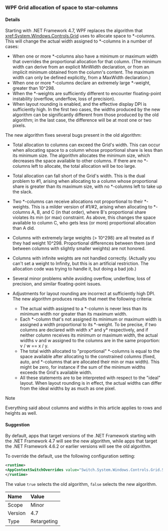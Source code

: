 ### WPF Grid allocation of space to star-columns

#### Details

Starting with .NET Framework 4.7, WPF replaces the algorithm that <xref:System.Windows.Controls.Grid> uses to allocate space to \*-columns. This will change the actual width assigned to \*-columns in a number of cases:

- When one or more \*-columns also have a minimum or maximum width that overrides the proportional allocation for that column. (The minimum width can derive from an explicit MinWidth declaration, or from an implicit minimum obtained from the column's content. The maximum width can only be defined explicitly, from a MaxWidth declaration.)
- When one or more \*-columns declare an extremely large \*-weight, greater than 10^298.
- When the \*-weights are sufficiently different to encounter floating-point instability (overflow, underflow, loss of precision).
- When layout rounding is enabled, and the effective display DPI is sufficiently high.
In the first two cases, the widths produced by the new algorithm can be significantly different from those produced by the old algorithm; in the last case, the difference will be at most one or two pixels.

The new algorithm fixes several bugs present in the old algorithm:

- Total allocation to columns can exceed the Grid's width. This can occur when allocating space to a column whose proportional share is less than its minimum size. The algorithm allocates the minimum size, which decreases the space available to other columns. If there are no \*-columns left to allocate, the total allocation will be too large.
- Total allocation can fall short of the Grid's width. This is the dual problem to #1, arising when allocating to a column whose proportional share is greater than its maximum size, with no \*-columns left to take up the slack.
- Two \*-columns can receive allocations not proportional to their \*-weights. This is a milder version of #1/#2, arising when allocating to \*-columns A, B, and C (in that order), where B's proportional share violates its min (or max) constraint. As above, this changes the space available to column C, who gets less (or more) proportional allocation than A did.
- Columns with extremely large weights (> 10^298) are all treated as if they had weight 10^298. Proportional differences between them (and between columns with slightly smaller weights) are not honored.
- Columns with infinite weights are not handled correctly. (Actually you can't set a weight to Infinity, but this is an artificial restriction. The allocation code was trying to handle it, but doing a bad job.)
- Several minor problems while avoiding overflow, underflow, loss of precision, and similar floating-point issues.
- Adjustments for layout rounding are incorrect at sufficiently high DPI. The new algorithm produces results that meet the following criteria:

  - The actual width assigned to a *-column is never less than its minimum width nor greater than its maximum width.
  - Each \*-column that's not assigned its minimum or maximum width is assigned a width proportional to its \*-weight. To be precise, if two columns are declared with width x\* and y\* respectively, and if neither column receives its minimum or maximum width, the actual widths v and w assigned to the columns are in the same proportion: v / w == x / y.
  - The total width allocated to "proportional" \*-columns is equal to the space available after allocating to the constrained columns (fixed, auto, and \*-columns that are allocated their min or max width). This might be zero, for instance if the sum of the minimum widths exceeds the Grid's available width.
  - All these statements are to be interpreted with respect to the "ideal" layout. When layout rounding is in effect, the actual widths can differ from the ideal widths by as much as one pixel.

> [!NOTE]
> Everything said about columns and widths in this article applies to rows and heights as well.

#### Suggestion

By default, apps that target versions of the .NET Framework starting with the .NET Framework 4.7 will see the new algorithm, while apps that target the .NET Framework 4.6.2 or earlier versions will see the old algorithm.

To override the default, use the following configuration setting:

```xml
<runtime>
<AppContextSwitchOverrides value="Switch.System.Windows.Controls.Grid.StarDefinitionsCanExceedAvailableSpace=true" />
</runtime>

```

The value `true` selects the old algorithm, `false` selects the new algorithm.

| Name    | Value       |
|:--------|:------------|
| Scope   | Minor       |
| Version | 4.7         |
| Type    | Retargeting |
